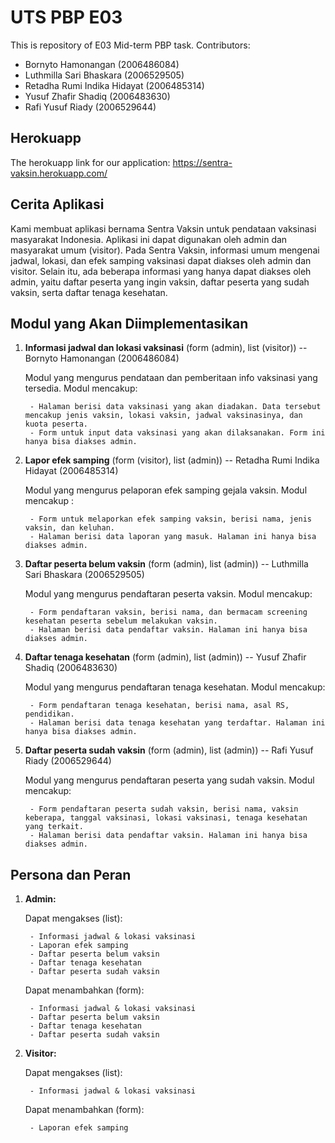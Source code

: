 # UTS PBP E03

This is repository of E03 Mid-term PBP task.
Contributors:
- Bornyto Hamonangan (2006486084)
- Luthmilla Sari Bhaskara (2006529505)
- Retadha Rumi Indika Hidayat (2006485314)
- Yusuf Zhafir Shadiq (2006483630)
- Rafi Yusuf Riady (2006529644)

## Herokuapp

The herokuapp link for our application:
https://sentra-vaksin.herokuapp.com/

## Cerita Aplikasi

Kami membuat aplikasi bernama Sentra Vaksin untuk pendataan vaksinasi masyarakat Indonesia. Aplikasi ini dapat digunakan oleh admin dan masyarakat umum (visitor). Pada Sentra Vaksin, informasi umum mengenai jadwal, lokasi, dan efek samping vaksinasi dapat diakses oleh admin dan visitor. Selain itu, ada beberapa informasi yang hanya dapat diakses oleh admin, yaitu daftar peserta yang ingin vaksin, daftar peserta yang sudah vaksin, serta daftar tenaga kesehatan.

## Modul yang Akan Diimplementasikan

1. **Informasi jadwal dan lokasi vaksinasi** (form (admin), list (visitor)) -- Bornyto Hamonangan (2006486084)

    Modul yang mengurus pendataan dan pemberitaan info vaksinasi yang tersedia. Modul mencakup:

        - Halaman berisi data vaksinasi yang akan diadakan. Data tersebut mencakup jenis vaksin, lokasi vaksin, jadwal vaksinasinya, dan kuota peserta.
        - Form untuk input data vaksinasi yang akan dilaksanakan. Form ini hanya bisa diakses admin.

2. **Lapor efek samping** (form (visitor), list (admin)) -- Retadha Rumi Indika Hidayat (2006485314)

    Modul yang mengurus pelaporan efek samping gejala vaksin. Modul mencakup :

        - Form untuk melaporkan efek samping vaksin, berisi nama, jenis vaksin, dan keluhan.
        - Halaman berisi data laporan yang masuk. Halaman ini hanya bisa diakses admin.

3. **Daftar peserta belum vaksin** (form (admin), list (admin)) -- Luthmilla Sari Bhaskara (2006529505)

    Modul yang mengurus pendaftaran peserta vaksin. Modul mencakup:

        - Form pendaftaran vaksin, berisi nama, dan bermacam screening kesehatan peserta sebelum melakukan vaksin.
        - Halaman berisi data pendaftar vaksin. Halaman ini hanya bisa diakses admin.

4. **Daftar tenaga kesehatan** (form (admin), list (admin)) -- Yusuf Zhafir Shadiq (2006483630)

    Modul yang mengurus pendaftaran tenaga kesehatan. Modul mencakup: 

        - Form pendaftaran tenaga kesehatan, berisi nama, asal RS, pendidikan.
        - Halaman berisi data tenaga kesehatan yang terdaftar. Halaman ini hanya bisa diakses admin.

5. **Daftar peserta sudah vaksin** (form (admin), list (admin)) -- Rafi Yusuf Riady (2006529644)

    Modul yang mengurus pendaftaran peserta yang sudah vaksin. Modul mencakup:

        - Form pendaftaran peserta sudah vaksin, berisi nama, vaksin keberapa, tanggal vaksinasi, lokasi vaksinasi, tenaga kesehatan yang terkait.
        - Halaman berisi data pendaftar vaksin. Halaman ini hanya bisa diakses admin.

## Persona dan Peran

1. **Admin:**

    Dapat mengakses (list):

        - Informasi jadwal & lokasi vaksinasi
        - Laporan efek samping
        - Daftar peserta belum vaksin
        - Daftar tenaga kesehatan
        - Daftar peserta sudah vaksin

    Dapat menambahkan (form):

        - Informasi jadwal & lokasi vaksinasi
        - Daftar peserta belum vaksin
        - Daftar tenaga kesehatan
        - Daftar peserta sudah vaksin

2. **Visitor:**

    Dapat mengakses (list):

        - Informasi jadwal & lokasi vaksinasi

    Dapat menambahkan (form):
    
        - Laporan efek samping
